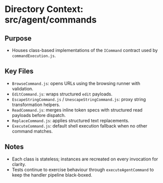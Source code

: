 # Directory Context: src/agent/commands

## Purpose

- Houses class-based implementations of the `ICommand` contract used by `commandExecution.js`.

## Key Files

- `BrowseCommand.js`: opens URLs using the browsing runner with validation.
- `EditCommand.js`: wraps structured `edit` payloads.
- `EscapeStringCommand.js` / `UnescapeStringCommand.js`: proxy string transformation helpers.
- `ReadCommand.js`: merges inline token specs with structured read payloads before dispatch.
- `ReplaceCommand.js`: applies structured text replacements.
- `ExecuteCommand.js`: default shell execution fallback when no other command matches.

## Notes

- Each class is stateless; instances are recreated on every invocation for clarity.
- Tests continue to exercise behaviour through `executeAgentCommand` to keep the handler pipeline black-boxed.
